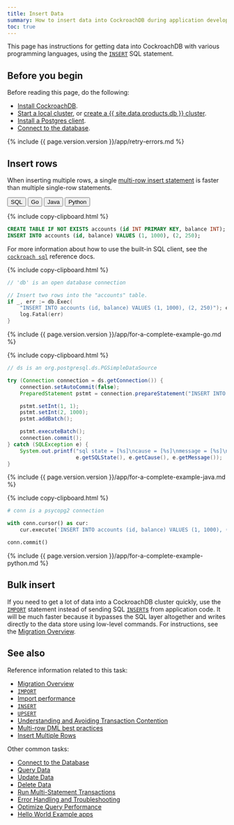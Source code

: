 ```yaml
---
title: Insert Data
summary: How to insert data into CockroachDB during application development
toc: true
---
```


This page has instructions for getting data into CockroachDB with various programming languages, using the [`INSERT`](insert.html) SQL statement.

## Before you begin

Before reading this page, do the following:

- [Install CockroachDB](install-cockroachdb.html).
- [Start a local cluster](secure-a-cluster.html), or [create a {{  site.data.products.db  }} cluster](../cockroachcloud/create-your-cluster.html).
- [Install a Postgres client](install-client-drivers.html).
- [Connect to the database](connect-to-the-database.html).

{%  include {{ page.version.version }}/app/retry-errors.md %}

## Insert rows

When inserting multiple rows, a single [multi-row insert statement](insert.html#insert-multiple-rows-into-an-existing-table) is faster than multiple single-row statements.

<div class="filters clearfix">
  <button class="filter-button" data-scope="sql">SQL</button>
  <button class="filter-button" data-scope="go">Go</button>
  <button class="filter-button" data-scope="java">Java</button>
  <button class="filter-button" data-scope="python">Python</button>
</div>

<section class="filter-content" markdown="1" data-scope="sql">

{%  include copy-clipboard.html %}
~~~ sql
CREATE TABLE IF NOT EXISTS accounts (id INT PRIMARY KEY, balance INT);
INSERT INTO accounts (id, balance) VALUES (1, 1000), (2, 250);
~~~

For more information about how to use the built-in SQL client, see the [`cockroach sql`](cockroach-sql.html) reference docs.

</section>

<section class="filter-content" markdown="1" data-scope="go">

{%  include copy-clipboard.html %}
~~~ go
// 'db' is an open database connection

// Insert two rows into the "accounts" table.
if _, err := db.Exec(
    "INSERT INTO accounts (id, balance) VALUES (1, 1000), (2, 250)"); err != nil {
    log.Fatal(err)
}
~~~

{%  include {{ page.version.version }}/app/for-a-complete-example-go.md %}

</section>

<section class="filter-content" markdown="1" data-scope="java">

{%  include copy-clipboard.html %}
~~~ java
// ds is an org.postgresql.ds.PGSimpleDataSource

try (Connection connection = ds.getConnection()) {
    connection.setAutoCommit(false);
    PreparedStatement pstmt = connection.prepareStatement("INSERT INTO accounts (id, balance) VALUES (?, ?)");

    pstmt.setInt(1, 1);
    pstmt.setInt(2, 1000);
    pstmt.addBatch();

    pstmt.executeBatch();
    connection.commit();
} catch (SQLException e) {
    System.out.printf("sql state = [%s]\ncause = [%s]\nmessage = [%s]\n",
                      e.getSQLState(), e.getCause(), e.getMessage());
}
~~~

{%  include {{ page.version.version }}/app/for-a-complete-example-java.md %}

</section>

<section class="filter-content" markdown="1" data-scope="python">

{%  include copy-clipboard.html %}
~~~ python
# conn is a psycopg2 connection

with conn.cursor() as cur:
    cur.execute('INSERT INTO accounts (id, balance) VALUES (1, 1000), (2, 250)')

conn.commit()
~~~

{%  include {{ page.version.version }}/app/for-a-complete-example-python.md %}

</section>

## Bulk insert

If you need to get a lot of data into a CockroachDB cluster quickly, use the [`IMPORT`](import.html) statement instead of sending SQL [`INSERT`s](insert.html) from application code. It will be much faster because it bypasses the SQL layer altogether and writes directly to the data store using low-level commands. For instructions, see the [Migration Overview](migration-overview.html).

## See also

Reference information related to this task:

- [Migration Overview](migration-overview.html)
- [`IMPORT`](import.html)
- [Import performance](import.html#performance)
- [`INSERT`](insert.html)
- [`UPSERT`](upsert.html)
- [Understanding and Avoiding Transaction Contention](performance-best-practices-overview.html#understanding-and-avoiding-transaction-contention)
- [Multi-row DML best practices](performance-best-practices-overview.html#dml-best-practices)
- [Insert Multiple Rows](insert.html#insert-multiple-rows-into-an-existing-table)

Other common tasks:

- [Connect to the Database](connect-to-the-database.html)
- [Query Data](query-data.html)
- [Update Data](update-data.html)
- [Delete Data](delete-data.html)
- [Run Multi-Statement Transactions](run-multi-statement-transactions.html)
- [Error Handling and Troubleshooting](error-handling-and-troubleshooting.html)
- [Optimize Query Performance](make-queries-fast.html)
- [Hello World Example apps](hello-world-example-apps.html)

<!-- Reference Links -->

[manual]: manual-deployment.html
[orchestrated]: orchestration.html
[local_secure]: secure-a-cluster.html
[connection_params]: connection-parameters.html
